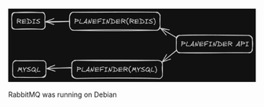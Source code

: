 ![](https://github.com/flow2708/planefinder-api-spring-data/blob/main/screenshots/planefinder-microservices.png?raw=true)

RabbitMQ was running on Debian

